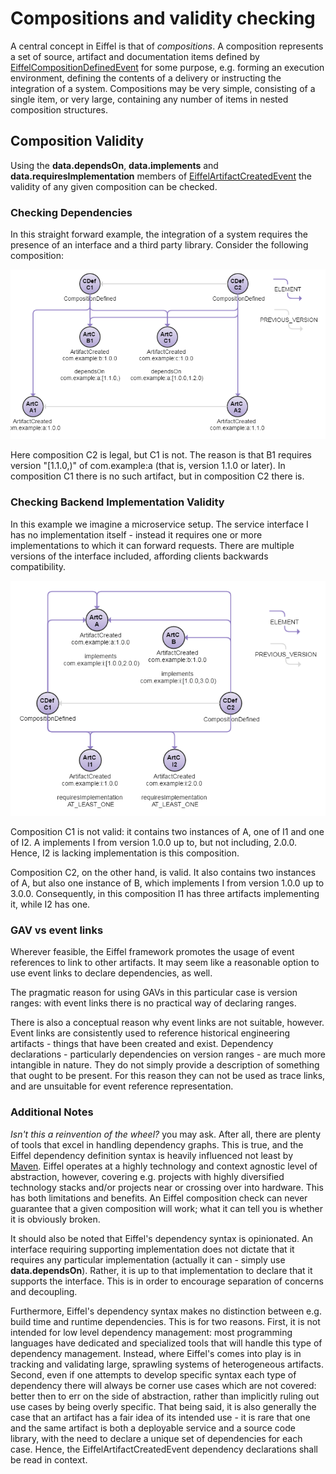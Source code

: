 # Compositions and validity checking
A central concept in Eiffel is that of _compositions_. A composition represents a set of source, artifact and documentation items defined by [EiffelCompositionDefinedEvent](../eiffel-vocabulary/EiffelCompositionDefinedEvent.md) for some purpose, e.g. forming an execution environment, defining the contents of a delivery or instructing the integration of a system. Compositions may be very simple, consisting of a single item, or very large, containing any number of items in nested composition structures.

## Composition Validity
Using the __data.dependsOn__, __data.implements__ and __data.requiresImplementation__ members of [EiffelArtifactCreatedEvent](../eiffel-vocabulary/EiffelArtifactCreatedEvent.md) the validity of any given composition can be checked.

### Checking Dependencies
In this straight forward example, the integration of a system requires the presence of an interface and a third party library. Consider the following composition:

![alt text](./composition-dependency-check-example.png "Dependency Checking Example")

Here composition C2 is legal, but C1 is not. The reason is that B1 requires version "[1.1.0,)" of com.example:a (that is, version 1.1.0 or later). In composition C1 there is no such artifact, but in composition C2 there is.

### Checking Backend Implementation Validity
In this example we imagine a microservice setup. The service interface I has no implementation itself - instead it requires one or more implementations to which it can forward requests. There are multiple versions of the interface included, affording clients backwards compatibility.

![alt text](./composition-backend-implementation-example.png "Backend Implementation Validity Example")

Composition C1 is not valid: it contains two instances of A, one of I1 and one of I2. A implements I from version 1.0.0 up to, but not including, 2.0.0. Hence, I2 is lacking implementation is this composition.

Composition C2, on the other hand, is valid. It also contains two instances of A, but also one instance of B, which implements I from version 1.0.0 up to 3.0.0. Consequently, in this composition I1 has three artifacts implementing it, while I2 has one.

### GAV vs event links
Wherever feasible, the Eiffel framework promotes the usage of event references to link to other artifacts. It may seem like a reasonable option to use event links to declare dependencies, as well.

The pragmatic reason for using GAVs in this particular case is version ranges: with event links there is no practical way of declaring ranges.

There is also a conceptual reason why event links are not suitable, however. Event links are consistently used to reference historical engineering artifacts - things that have been created and exist. Dependency declarations - particularly dependencies on version ranges - are much more intangible in nature. They do not simply provide a description of something that ought to be present. For this reason they can not be used as trace links, and are unsuitable for event reference representation.

### Additional Notes
_Isn't this a reinvention of the wheel?_ you may ask. After all, there are plenty of tools that excel in handling dependency graphs. This is true, and the Eiffel dependency definition syntax is heavily influenced not least by [Maven](http://maven.apache.org). Eiffel operates at a highly technology and context agnostic level of abstraction, however, covering e.g. projects with highly diversified technology stacks and/or projects near or crossing over into hardware. This has both limitations and benefits. An Eiffel composition check can never guarantee that a given composition will work; what it can tell you is whether it is obviously broken.

It should also be noted that Eiffel's dependency syntax is opinionated. An interface requiring supporting implementation does not dictate that it requires any particular implementation (actually it can - simply use __data.dependsOn__). Rather, it is up to that implementation to declare that it supports the interface. This is in order to encourage separation of concerns and decoupling.

Furthermore, Eiffel's dependency syntax makes no distinction between e.g. build time and runtime dependencies. This is for two reasons. First, it is not intended for low level dependency management: most programming languages have dedicated and specialized tools that will handle this type of dependency management. Instead, where Eiffel's comes into play is in tracking and validating large, sprawling systems of heterogeneous artifacts. Second, even if one attempts to develop specific syntax each type of dependency there will always be corner use cases which are not covered: better then to err on the side of abstraction, rather than implicitly ruling out use cases by being overly specific. That being said, it is also generally the case that an artifact has a fair idea of its intended use - it is rare that one and the same artifact is both a deployable service and a source code library, with the need to declare a unique set of dependencies for each case. Hence, the EiffelArtifactCreatedEvent dependency declarations shall be read in context.


